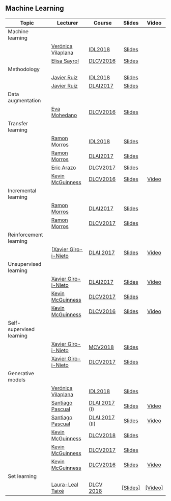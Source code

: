 [XG-web]: https://imatge.upc.edu/web/people/xavier-giro
[KM-web]: http://www.eeng.dcu.ie/~mcguinne/
[EM-web]: https://www.insight-centre.org/users/eva-mohedano
[LL-web]: https://dvl.in.tum.de/team/lealtaixe/
[ES-web]: https://imatge.upc.edu/web/people/elisa-sayrol
[VV-web]: https://imatge.upc.edu/web/people/veronica-vilaplana
[JR-web]: https://imatge.upc.edu/web/people/javier-ruiz-hidalgo
[RM-web]: https://imatge.upc.edu/web/people/josep-ramon-morros
[MC-web]: http://www.costa-jussa.com/
[SP-web]: https://scholar.google.com/citations?user=7cVOyh0AAAAJ&hl=en
[AB-web]: https://scholar.google.es/citations?user=C5AUXO4AAAAJ&hl=en
[MB-web]: https://imatge.upc.edu/web/people/miriam-bellver
[VC-web]: https://imatge.upc.edu/web/people/victor-campos
[EA-web]: https://www.insight-centre.org/users/eric-arazo-sanchez

[IDL2018]: https://telecombcn-dl.github.io/2018-idl/
[IDL2019]: https://telecombcn-dl.github.io/2019-idl/

[DLCV2016]: http://imatge-upc.github.io/telecombcn-2016-dlcv/
[DLCV2017]: https://telecombcn-dl.github.io/2017-dlcv/
[DLCV2018]: https://telecombcn-dl.github.io/2018-dlcv/
[DLCV2019]: https://telecombcn-dl.github.io/2019-dlcv/

[DLV2018]: https://mcv-m6-video.github.io/deepvideo-2018/

[DLSL2017]: https://telecombcn-dl.github.io/2017-dlsl/
[DLSL2018]: https://telecombcn-dl.github.io/2018-dlsl/

[DLMM2017]: https://telecombcn-dl.github.io/dlmm-2017-dcu/
[DLMM2018]: https://telecombcn-dl.github.io/2018-dlmm/

[DLAI2017]: https://telecombcn-dl.github.io/2017-dlai/
[DLAI2018]: https://telecombcn-dl.github.io/2018-dlai/

[MCV2018]: https://mcv-m6-video.github.io/deepvideo-2018/

## Machine Learning

| Topic          | Lecturer                     | Course                 | Slides                    | Video             |
| -------------- |  --------------------------- | ---------------------- | :-----------------------: | :---------------: |
| Machine learning     | | | | |
|                | [Verónica Vilaplana][VV-web] | [IDL2018] | [Slides][idl2018-d1l2-slides] |  | 
|                | [Elisa Sayrol][ES-web] | [DLCV2016] | [Slides][dlcv2016-classification-slides]  |   |
| Methodology     | | | | |
|                | [Javier Ruiz][JR-web] | [IDL2018]  | [Slides][idl2018-d2l4-slides] |  | 
|                | [Javier Ruiz][JR-web] | [DLAI2017] | [Slides][dlai2017-d6l2-slides] |  | 
| Data augmentation     | | | | |
|                | [Eva Mohedano][EM-web] | [DLCV2016] | [Slides][dlcv2016-augmentation-slides] |  | 
| Transfer learning     | | | | |
|       | [Ramon Morros][RM-web] | [IDL2018] | [Slides][idl2018-d3l2-slides] |   | 
|       | [Ramon Morros][RM-web] | [DLAI2017] | [Slides][dlai2017-d5l2-slides] |   | 
|       | [Eric Arazo][EA-web] | [DLCV2017] | [Slides][dlcv2017-d2l3-slides] |   | 
|       | [Kevin McGuinness][KM-web]| [DLCV2016] | [Slides][dlcv2016-transfer-slides] | [Video][dlcv2016-transfer-video] |
| Incremental learning     | | | | |
|                | [Ramon Morros][RM-web] | [DLAI2017] | [Slides][dlai2017-d6l1-slides] |  |
|                | [Ramon Morros][RM-web] | [DLCV2017] | [Slides][dlcv2017-d3l2-slides] |  |
| Reinforcement learning     | | | | |
|                | [[Xavier Giro-i-Nieto][XG-web] | [DLAI 2017][dlai2017] | [Slides][dlai2017-d7l2-slides] | [Video][dlai2017-d7l2-video]  |
| Unsupervised learning     | | | | |
|  | [Xavier Giro-i-Nieto][XG-web] | [DLAI2017] | [Slides][dlai2017-d9l1-slides] | [Video][dlai2017-d9l1-video] |
|  | [Kevin McGuinness][KM-web]| [DLCV2017] | [Slides][dlcv2017-d2l6-slides] |  |
|  | [Kevin McGuinness][KM-web]| [DLCV2016] | [Slides][dlcv2016-unsupervised-slides]|[Video][dlcv2016-unsupervised-video] |
| Self-supervised learning     | | | | |
|     | [Xavier Giro-i-Nieto][XG-web] | [MCV2018] | [Slides][mcv2018-video-features] |  |
|     | [Xavier Giro-i-Nieto][XG-web] | [DLCV2017] | [Slides][dlcv2017-d4l4-slides] |  |
| Generative models     | | | | |
|                | [Verónica Vilaplana][VV-web] | [IDL2018] | [Slides][idl2018-d4l3-slides] |  | 
|    | [Santiago Pascual][SP-web] | [DLAI 2017][dlai2017] (I) | [Slides][dlai2017-d9l2-slides] | [Video][dlai2017-d9l2-video] |
|    | [Santiago Pascual][SP-web] | [DLAI 2017][dlai2017] (II) | [Slides][dlai2017-d10l1-slides] | [Video][dlai2017-d10l1-video] |
|                | [Kevin McGuinness][KM-web]| [DLCV2018] | [Slides][dlcv2018-D4l3-slides]  |    |
|                | [Kevin McGuinness][KM-web]| [DLCV2017] | [Slides][dlcv2017-d3l4-slides]  |    |
|                | [Kevin McGuinness][KM-web]| [DLCV2016] | [Slides][dlcv2016-generative-slides]  | [Video][dlcv2018-d4l3-video]   |
| Set learning     | | | | |
|                | [Laura-Leal Taixé][LL-web]| [DLCV 2018][dlcv2018] | [[Slides]][dlcv2018-d3l6-slides]  | [[Video]][dlcv2018-d3l6-video]   |

[dlcv2016-classification-slides]: http://www.slideshare.net/xavigiro/image-classification-dlcv-d1l2
[dlcv2016-augmentation-slides]: http://www.slideshare.net/xavigiro/deep-learning-for-computer-vision-data-augmentation-upc-2016
[dlcv2016-transfer-slides]: http://www.slideshare.net/xavigiro/deep-learning-for-computer-vision-transfer-learning-and-domain-adaptation-upc-2016
[dlcv2016-transfer-video]: https://www.youtube.com/watch?v=UKleTP1Zy1U
[dlcv2016-unsupervised-slides]: http://www.slideshare.net/xavigiro/deep-learning-for-computer-vision-unsupervised-learning-upc-2016
[dlcv2016-unsupervised-video]: https://www.youtube.com/watch?v=5fxj0R4U2F4
[dlcv2016-generative-slides]: http://www.slideshare.net/xavigiro/deep-learning-for-computer-vision-generative-models-and-adversarial-training-upc-2016

[idl2018-d2l4-slides]: https://github.com/telecombcn-dl/2018-idl/raw/master/slides/D2L4_Methodology.pdf
[idl2018-d3l2-slides]: https://github.com/telecombcn-dl/2018-idl/raw/master/slides/D3L2_TransferLearning.pdf
[idl2018-d4l3-slides]: https://github.com/telecombcn-dl/2018-idl/raw/master/slides/D4L3_GAN.pdf

[dlcv2017-d2l3-slides]: https://www.slideshare.net/xavigiro/transfer-learning-and-domain-adaptation-d2l3-2017-upc-deep-learning-for-computer-vision
[dlcv2017-d2l6-slides]: https://www.slideshare.net/xavigiro/unsupervised-learning-d2l6-2017-upc-deep-learning-for-computer-vision
[dlcv2017-d3l2-slides]: https://www.slideshare.net/xavigiro/lifelong-incremental-learning-d3l2-2017-upc-deep-learning-for-computer-vision
[dlcv2017-d3l4-slides]: https://www.slideshare.net/xavigiro/generative-models-and-adversarial-training-d3l4-2017-upc-deep-learning-for-computer-vision
[dlcv2017-d4l4-slides]: https://www.slideshare.net/xavigiro/learning-with-videos-d4l4-2017-upc-deep-learning-for-computer-vision

[idl2018-d1l2-slides]: https://github.com/telecombcn-dl/2018-idl/raw/master/slides/D1L2-MachineLearning.pdf
[dlai2017-d5l2-slides]: https://www.slideshare.net/xavigiro/transfer-learning-and-domain-adaptation-dlai-d5l2-2017-upc-deep-learning-for-artificial-intelligence
[dlai2017-d6l1-slides]: https://www.slideshare.net/xavigiro/lifelong-incremental-learning-dlai-d6l1-2017-upc-deep-learning-for-artificial-intelligence
[dlai2017-d6l2-slides]: https://www.slideshare.net/xavigiro/methodology-dlai-d6l2-2017-upc-deep-learning-for-artificial-intelligence
[dlai2017-d7l2-slides]: https://www.slideshare.net/xavigiro/reinforcement-learning-dlai-d7l2-2017-upc-deep-learning-for-artificial-intelligence
[dlai2017-d7l2-video]: https://youtu.be/vPlWFj0-j7I
[dlai2017-d9l1-slides]: https://www.slideshare.net/xavigiro/unsupervised-learning-dlai-d9l1-2017-upc-deep-learning-for-artificial-intelligence
[dlai2017-d9l1-video]: https://youtu.be/RY7AF-DA0TU
[dlai2017-d9l2-slides]: https://www.slideshare.net/xavigiro/deep-generative-models-i-dlai-d9l2-2017-upc-deep-learning-for-artificial-intelligence
[dlai2017-d9l2-video]: https://youtu.be/FeJT8ejgsL0
[dlai2017-d10l1-slides]: https://www.slideshare.net/xavigiro/deep-generative-models-ii-dlai-d10l1-2017-upc-deep-learning-for-artificial-intelligence
[dlai2017-d10l1-video]: https://www.youtube.com/watch?v=a1aM0yUJXUI
[mcv2018-video-language]: https://www.slideshare.net/xavigiro/deep-learning-for-video-language-upc-2018

[mcv2018-video-features]: https://www.slideshare.net/xavigiro/deep-learning-from-videos-upc-2018


[dlcv2018-d3l6-slides]: https://www.slideshare.net/xavigiro/towards-set-learning-and-prediction-laura-lealtaixe-upc-barcelona-2018
[dlcv2018-d3l6-video]: https://youtu.be/L4V-gdYYQcY
[dlcv2018-D4L3-slides]: https://www.slideshare.net/xavigiro/deep-generative-models-kevin-mcguinness-upc-barcelona-2018
[dlcv2018-d4l3-video]: https://youtu.be/p19sJjA-le0


